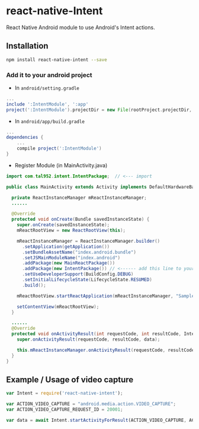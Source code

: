 # react-native-Intent
React Native Android module to use Android's Intent actions.

## Installation

```bash
npm install react-native-intent --save
```
### Add it to your android project

* In `android/setting.gradle`

```gradle
...
include ':IntentModule', ':app'
project(':IntentModule').projectDir = new File(rootProject.projectDir, '../node_modules/react-native-intent')
```

* In `android/app/build.gradle`

```gradle
...
dependencies {
    ...
    compile project(':IntentModule')
}
```

* Register Module (in MainActivity.java)

```java
import com.tal952.intent.IntentPackage;  // <--- import

public class MainActivity extends Activity implements DefaultHardwareBackBtnHandler {

  private ReactInstanceManager mReactInstanceManager;
  ......

  @Override
  protected void onCreate(Bundle savedInstanceState) {
    super.onCreate(savedInstanceState);
    mReactRootView = new ReactRootView(this);

    mReactInstanceManager = ReactInstanceManager.builder()
      .setApplication(getApplication())
      .setBundleAssetName("index.android.bundle")
      .setJSMainModuleName("index.android")
      .addPackage(new MainReactPackage())
      .addPackage(new IntentPackage()) // <------ add this line to your MainActivity class
      .setUseDeveloperSupport(BuildConfig.DEBUG)
      .setInitialLifecycleState(LifecycleState.RESUMED)
      .build();

    mReactRootView.startReactApplication(mReactInstanceManager, "Sample", null);

    setContentView(mReactRootView);
  }

  ......
  @Override
  protected void onActivityResult(int requestCode, int resultCode, Intent data) { // <------ add this method to your MainActivity class
    super.onActivityResult(requestCode, resultCode, data);

    this.mReactInstanceManager.onActivityResult(requestCode, resultCode, data);
  }
}
```

## Example / Usage of video capture
```javascript
var Intent = require('react-native-intent');

var ACTION_VIDEO_CAPTURE = "android.media.action.VIDEO_CAPTURE";
var ACTION_VIDEO_CAPTURE_REQUEST_ID = 20001;

var data = await Intent.startActivityForResult(ACTION_VIDEO_CAPTURE, ACTION_VIDEO_CAPTURE_REQUEST_ID);
```
